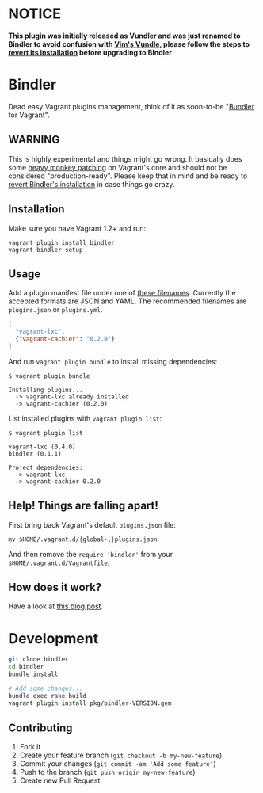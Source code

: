 # NOTICE
**This plugin was initially released as Vundler and was just renamed to
Bindler to avoid confusion with [Vim's Vundle](https://github.com/gmarik/vundle),
please follow the steps to [revert its installation](https://github.com/fgrehm/bindler/blob/b12a69e599fc56e7b05108df52a466d022ef592c/README.md#help-things-are-falling-apart)
before upgrading to Bindler**

# Bindler
Dead easy Vagrant plugins management, think of it as soon-to-be "[Bundler](http://bundler.io/)
for Vagrant".

## WARNING
This is highly experimental and things might go wrong. It basically does some
[heavy monkey patching](lib/bindler/bend_vagrant.rb) on Vagrant's core and should
not be considered "production-ready". Please keep that in mind and be ready to
[revert Bindler's installation](#help-things-are-falling-apart) in case things
go crazy.


## Installation
Make sure you have Vagrant 1.2+ and run:

```
vagrant plugin install bindler
vagrant bindler setup
```

## Usage
Add a plugin manifest file under one of [these filenames](lib/bindler/local_plugins_manifest_ext.rb#L4-L12). Currently the accepted formats are JSON and YAML. The recommended filenames are `plugins.json` or `plugins.yml`.

```json
[
  "vagrant-lxc",
  {"vagrant-cachier": "0.2.0"}
]
```

And run `vagrant plugin bundle` to install missing dependencies:

```
$ vagrant plugin bundle

Installing plugins...
  -> vagrant-lxc already installed
  -> vagrant-cachier (0.2.0)
```

List installed plugins with `vagrant plugin list`:

```
$ vagrant plugin list

vagrant-lxc (0.4.0)
bindler (0.1.1)

Project dependencies:
  -> vagrant-lxc
  -> vagrant-cachier 0.2.0
```


## Help! Things are falling apart!
First bring back Vagrant's default `plugins.json` file:

```
mv $HOME/.vagrant.d/{global-,}plugins.json
```

And then remove the `require 'bindler'` from your `$HOME/.vagrant.d/Vagrantfile`.

## How does it work?
Have a look at [this blog post](http://fabiorehm.com/blog/2013/07/15/vundler-dead-easy-plugin-management-for-vagrant/).

# Development

```bash
git clone bindler
cd bindler
bundle install

# Add some changes...
bundle exec rake build
vagrant plugin install pkg/bindler-VERSION.gem
```

## Contributing
1. Fork it
2. Create your feature branch (`git checkout -b my-new-feature`)
3. Commit your changes (`git commit -am 'Add some feature'`)
4. Push to the branch (`git push origin my-new-feature`)
5. Create new Pull Request

